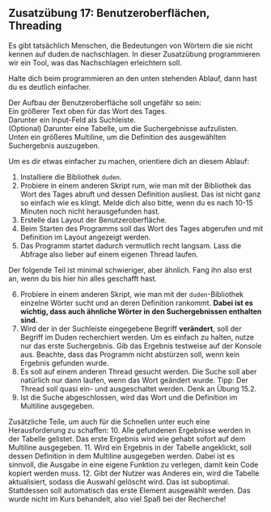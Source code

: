 
## Zusatzübung 17: Benutzeroberflächen, Threading

Es gibt tatsächlich Menschen, die Bedeutungen von Wörtern die sie nicht kennen auf
duden.de nachschlagen.
In dieser Zusatzübung programmieren wir ein Tool, was das Nachschlagen erleichtern soll.

Halte dich beim programmieren an den unten stehenden Ablauf, dann hast du es deutlich einfacher.

Der Aufbau der Benutzeroberfläche soll ungefähr so sein:\
Ein größerer Text oben für das Wort des Tages.\
Darunter ein Input-Feld als Suchleiste.\
(Optional) Darunter eine Tabelle, um die Suchergebnisse aufzulisten.\
Unten ein größeres Multiline, um die Definition des ausgewählten Suchergebnis auszugeben.

Um es dir etwas einfacher zu machen, orientiere dich an diesem Ablauf:
1. Installiere die Bibliothek `duden`. 
2. Probiere in einem anderen Skript rum, wie man mit der Bibliothek das Wort des Tages abruft
und dessen Definition ausliest.
Das ist nicht ganz so einfach wie es klingt. 
Melde dich also bitte, wenn du es nach 10-15 Minuten noch nicht herausgefunden hast.
3. Erstelle das Layout der Benutzeroberfläche.
4. Beim Starten des Programms soll das Wort des Tages abgerufen und mit Definition im Layout
angezeigt werden.
5. Das Programm startet dadurch vermutlich recht langsam.
Lass die Abfrage also lieber auf einem eigenen Thread laufen.

Der folgende Teil ist minimal schwieriger, aber ähnlich.
Fang ihn also erst an, wenn du bis hier hin alles geschafft hast.

6. Probiere in einem anderen Skript, wie man mit der `duden`-Bibliothek einzelne Wörter sucht
und an deren Definition rankommt.
**Dabei ist es wichtig, dass auch ähnliche Wörter in den Suchergebnissen enthalten sind.**
7. Wird der in der Suchleiste eingegebene Begriff **verändert**, soll der Begriff im Duden
recherchiert werden. Um es einfach zu halten, nutze nur das erste Suchergebnis.
Gib das Ergebnis testweise auf der Konsole aus.
Beachte, dass das Programm nicht abstürzen soll, wenn kein Ergebnis gefunden wurde.
8. Es soll auf einem anderen Thread gesucht werden.
Die Suche soll aber natürlich nur dann laufen, wenn das Wort geändert wurde. 
Tipp: Der Thread soll quasi ein- und ausgeschaltet werden. Denk an Übung 15.2.
9. Ist die Suche abgeschlossen, wird das Wort und die Definition im Multiline ausgegeben.

Zusätzliche Teile, um auch für die Schnellen unter euch eine Herausforderung zu schaffen:
10. Alle gefundenen Ergebnisse werden in der Tabelle gelistet.
Das erste Ergebnis wird wie gehabt sofort auf dem Multiline ausgegeben.
11. Wird ein Ergebnis in der Tabelle angeklickt, soll dessen Definition in dem Multiline
ausgegeben werden. Dabei ist es sinnvoll, die Ausgabe in eine eigene Funktion zu verlegen,
damit kein Code kopiert werden muss.
12. Gibt der Nutzer was Anderes ein, wird die Tabelle aktualisiert, sodass die Auswahl
gelöscht wird. Das ist suboptimal.
Stattdessen soll automatisch das erste Element ausgewählt werden.
Das wurde nicht im Kurs behandelt, also viel Spaß bei der Recherche!



